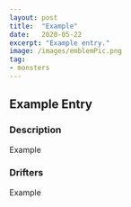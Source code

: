 ```yaml
---
layout: post
title:  "Example"
date:   2020-05-22
excerpt: "Example entry."
image: /images/emblemPic.png
tag:
- monsters 
---
```


## Example Entry

### Description

Example

### Drifters

Example
